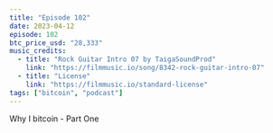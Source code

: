 ```yaml
---
title: "Episode 102"
date: 2023-04-12
episode: 102
btc_price_usd: "28,333"
music_credits:
  - title: "Rock Guitar Intro 07 by TaigaSoundProd"
    link: "https://filmmusic.io/song/8342-rock-guitar-intro-07"
  - title: "License"
    link: "https://filmmusic.io/standard-license"
tags: ["bitcoin", "podcast"]
---
```


Why I bitcoin - Part One